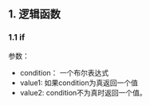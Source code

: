 ## 1. 逻辑函数

### 1.1 if

参数：

- condition： 一个布尔表达式
- value1: 如果condition为真返回一个值
- value2: condition不为真时返回一个值。